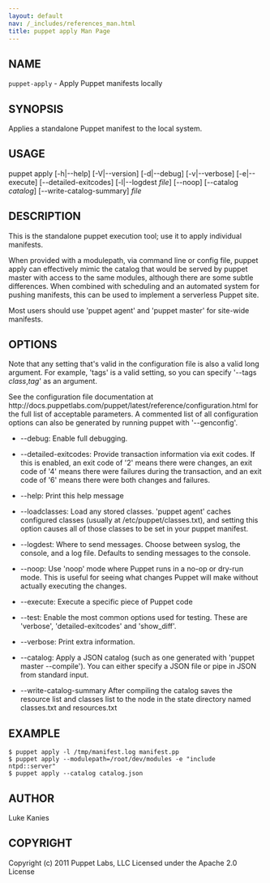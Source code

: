```yaml
---
layout: default
nav: /_includes/references_man.html
title: puppet apply Man Page
---
```


<div class='mp'>
<h2 id="NAME">NAME</h2>
<p class="man-name">
  <code>puppet-apply</code> - <span class="man-whatis">Apply Puppet manifests locally</span>
</p>

<h2 id="SYNOPSIS">SYNOPSIS</h2>

<p>Applies a standalone Puppet manifest to the local system.</p>

<h2 id="USAGE">USAGE</h2>

<p>puppet apply [-h|--help] [-V|--version] [-d|--debug] [-v|--verbose]
  [-e|--execute] [--detailed-exitcodes] [-l|--logdest <var>file</var>] [--noop]
  [--catalog <var>catalog</var>] [--write-catalog-summary] <var>file</var></p>

<h2 id="DESCRIPTION">DESCRIPTION</h2>

<p>This is the standalone puppet execution tool; use it to apply
individual manifests.</p>

<p>When provided with a modulepath, via command line or config file, puppet
apply can effectively mimic the catalog that would be served by puppet
master with access to the same modules, although there are some subtle
differences. When combined with scheduling and an automated system for
pushing manifests, this can be used to implement a serverless Puppet
site.</p>

<p>Most users should use 'puppet agent' and 'puppet master' for site-wide
manifests.</p>

<h2 id="OPTIONS">OPTIONS</h2>

<p>Note that any setting that's valid in the configuration
file is also a valid long argument. For example, 'tags' is a
valid setting, so you can specify '--tags <var>class</var>,<var>tag</var>'
as an argument.</p>

<p>See the configuration file documentation at
http://docs.puppetlabs.com/puppet/latest/reference/configuration.html for the
full list of acceptable parameters. A commented list of all
configuration options can also be generated by running puppet with
'--genconfig'.</p>

<ul>
<li><p>--debug:
Enable full debugging.</p></li>
<li><p>--detailed-exitcodes:
Provide transaction information via exit codes. If this is enabled, an exit
code of '2' means there were changes, an exit code of '4' means there were
failures during the transaction, and an exit code of '6' means there were both
changes and failures.</p></li>
<li><p>--help:
Print this help message</p></li>
<li><p>--loadclasses:
Load any stored classes. 'puppet agent' caches configured classes
(usually at /etc/puppet/classes.txt), and setting this option causes
all of those classes to be set in your puppet manifest.</p></li>
<li><p>--logdest:
Where to send messages. Choose between syslog, the console, and a log
file. Defaults to sending messages to the console.</p></li>
<li><p>--noop:
Use 'noop' mode where Puppet runs in a no-op or dry-run mode. This
is useful for seeing what changes Puppet will make without actually
executing the changes.</p></li>
<li><p>--execute:
Execute a specific piece of Puppet code</p></li>
<li><p>--test:
Enable the most common options used for testing. These are 'verbose',
'detailed-exitcodes' and 'show_diff'.</p></li>
<li><p>--verbose:
Print extra information.</p></li>
<li><p>--catalog:
Apply a JSON catalog (such as one generated with 'puppet master --compile'). You can
either specify a JSON file or pipe in JSON from standard input.</p></li>
<li><p>--write-catalog-summary
After compiling the catalog saves the resource list and classes list to the node
in the state directory named classes.txt and resources.txt</p></li>
</ul>


<h2 id="EXAMPLE">EXAMPLE</h2>

<pre><code>$ puppet apply -l /tmp/manifest.log manifest.pp
$ puppet apply --modulepath=/root/dev/modules -e "include ntpd::server"
$ puppet apply --catalog catalog.json
</code></pre>

<h2 id="AUTHOR">AUTHOR</h2>

<p>Luke Kanies</p>

<h2 id="COPYRIGHT">COPYRIGHT</h2>

<p>Copyright (c) 2011 Puppet Labs, LLC Licensed under the Apache 2.0 License</p>

</div>

